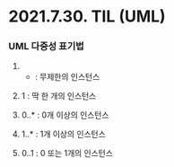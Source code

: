 # 2021.7.30. TIL (UML)

### UML 다중성 표기법

1. * : 무제한의 인스턴스

2. 1 : 딱 한 개의 인스턴스

3. 0..* : 0개 이상의 인스턴스

4. 1..* : 1개 이상의 인스턴스

5. 0..1 : 0 또는 1개의 인스턴스

